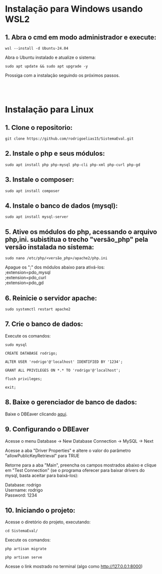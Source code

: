 # Instalação para Windows usando WSL2

## 1. Abra o cmd em modo administrador e execute:

```shell
wsl --install -d Ubuntu-24.04
```

Abra o Ubuntu instalado e atualize o sistema:

```shell
sudo apt update && sudo apt upgrade -y
```

Prossiga com a instalação seguindo os próximos passos.

<br><br>

# Instalação para Linux

## 1. Clone o repositorio:

```shell
git clone https://github.com/rodrigoelias15/SistemaEval.git
```

## 2. Instale o php e seus módulos:

```shell
sudo apt install php php-mysql php-cli php-xml php-curl php-gd
```

## 3. Instale o composer:

```shell
sudo apt install composer
```

## 4. Instale o banco de dados (mysql):

```shell
sudo apt install mysql-server
```

## 5. Ative os módulos do php, acessando o arquivo php,ini. subistitua o trecho "versão_php" pela versão instalada no sistema:

```shell
sudo nano /etc/php/<versão_php>/apache2/php.ini
```

Apague os ";" dos módulos abaixo para ativá-los: <br>
;extension=pdo_mysql <br>
;extension=pdo_curl <br>
;extension=pdo_gd 

## 6. Reinicie o servidor apache:

```shell
sudo systemctl restart apache2
```

## 7. Crie o banco de dados:

Execute os comandos:

```shell
sudo mysql
```

```shell
CREATE DATABASE rodrigo;
```

```shell
ALTER USER 'rodrigo'@'localhost' IDENTIFIED BY '1234';
```

```shell
GRANT ALL PRIVILEGES ON *.* TO 'rodrigo'@'localhost';
```

```shell
flush privileges;
```

```shell
exit;
```

## 8. Baixe o gerenciador de banco de dados:

Baixe o DBEaver clicando <a href="https://dbeaver.io/download/" target="_blank">aqui</a>.

## 9. Configurando o DBEaver

Acesse o menu Database -> New Database Connection -> MySQL -> Next

Acesse a aba "Driver Properties" e altere o valor do parâmetro "allowPublicKeyRetrieval" para TRUE

Retorne para a aba "Main", preencha os campos mostrados abaixo e clique em "Test Connection" (se o programa oferecer para baixar drivers do mysql, basta aceitar para baixá-los):

Database: rodrigo <br>
Username: rodrigo <br>
Password: 1234

## 10. Iniciando o projeto:

Acesse o diretório do projeto, executando:

```shell
cd SistemaEval/
```

Execute os comandos:

```shell
php artisan migrate
```

```shell
php artisan serve
```

Acesse o link mostrado no terminal (algo como http://127.0.0.1:8000)
